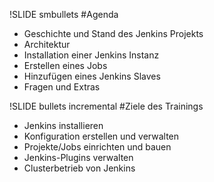 !SLIDE smbullets
#Agenda
* Geschichte und Stand des Jenkins Projekts
* Architektur
* Installation einer Jenkins Instanz
* Erstellen eines Jobs
* Hinzufügen eines Jenkins Slaves
* Fragen und Extras

!SLIDE bullets incremental
#Ziele des Trainings
* Jenkins installieren
* Konfiguration erstellen und verwalten
* Projekte/Jobs einrichten und bauen
* Jenkins-Plugins verwalten
* Clusterbetrieb von Jenkins
